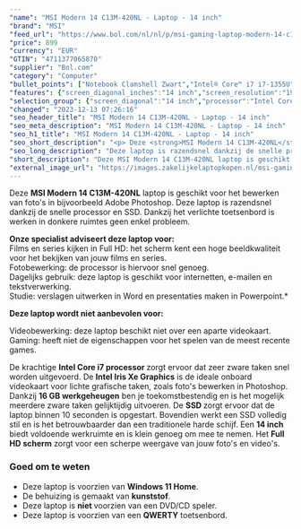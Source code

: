 ```yaml
---
"name": "MSI Modern 14 C13M-420NL - Laptop - 14 inch"
"brand": "MSI"
"feed_url": "https://www.bol.com/nl/nl/p/msi-gaming-laptop-modern-14-c13m-420nl/9300000142418939"
"price": 899
"currency": "EUR"
"GTIN": "4711377065870"
"supplier": "Bol.com"
"category": "Computer"
"bullet_points": ["Notebook Clamshell Zwart","Intel® Core™ i7 i7-1355U","35,6 cm (14\") Full HD 1920 x 1080 Pixels","16 GB DDR4-SDRAM 3200 MHz","512 GB SSD","Intel Iris Xe Graphics","Wi-Fi 6 (802.11ax) Bluetooth 5.2","53,8 Wh 65 W","Windows 11"]
"features": {"screen_diagonal_inches":"14 inch","screen_resolution":"1920 x 1080 Pixels","processor_family":"Intel® Core™ i7","memory_size":"16 GB","memory_type":"DDR4-SDRAM","total_storage_space":"512 GB","operating_system":"Windows 11","battery_capacity":"53,8 Wh","width":"319,9 mm","depth":"223 mm","height":"19,4 mm","weight":"1,4 kg","graphics_card":"Intel Iris Xe Graphics"}
"selection_group": {"screen_diagonal":"14 inch","processor":"Intel Core i7","changed_price_past_3_days":false,"product_family":"Modern"}
"changed": "2023-12-13 07:26:16"
"seo_header_title": "MSI Modern 14 C13M-420NL - Laptop - 14 inch"
"seo_meta_description": "MSI Modern 14 C13M-420NL - Laptop - 14 inch"
"seo_h1_title": "MSI Modern 14 C13M-420NL - Laptop - 14 inch"
"seo_short_description": "<p> Deze <strong>MSI Modern 14 C13M-420NL</strong> laptop is geschikt voor het bewerken van foto's in bijvoorbeeld Adobe Photoshop."
"seo_long_description": "Deze laptop is razendsnel dankzij de snelle processor en SSD. Dankzij het verlichte toetsenbord is werken in donkere ruimtes geen enkel probleem.  </p> <p> <strong>Onze specialist adviseert deze laptop voor:</strong><br /> Films en series kijken in Full HD: het scherm kent een hoge beeldkwaliteit voor het bekijken van jouw films en series. <br /> Fotobewerking: de processor is hiervoor snel genoeg. <br /> Dagelijks gebruik: deze laptop is geschikt voor internetten, e-mailen en tekstverwerking. <br /> Studie: verslagen uitwerken in Word en presentaties maken in Powerpoint. * </p> <p> <strong>Deze laptop wordt niet aanbevolen voor:</strong> </p> <p> Videobewerking: deze laptop beschikt niet over een aparte videokaart. <br /> Gaming: heeft niet de eigenschappen voor het spelen van de meest recente games.  </p> <p> De krachtige <strong>Intel Core i7 processor </strong>zorgt ervoor dat zeer zware taken snel worden uitgevoerd. De <strong>Intel Iris Xe Graphics</strong> is de ideale onboard videokaart voor lichte grafische taken, zoals foto's bewerken in Photoshop. Dankzij <strong>16 GB werkgeheugen</strong> ben je toekomstbestendig en is het mogelijk meerdere zware taken gelijktijdig uitvoeren. De <strong>SSD </strong>zorgt ervoor dat de laptop binnen 10 seconden is opgestart. Bovendien werkt een SSD volledig stil en is het betrouwbaarder dan een traditionele harde schijf. Een <strong>14 inch</strong> biedt voldoende werkruimte en is klein genoeg om mee te nemen. Het <strong>Full HD scherm</strong> zorgt voor een scherpe weergave van jouw foto's en video's.  </p> <p> </p> <h3> Goed om te weten</h3> <p> </p> <ul> <li>Deze laptop is voorzien van <strong>Windows 11 Home</strong>. </li> <li>De behuizing is gemaakt van <strong>kunststof</strong>. </li> <li>Deze laptop is <strong>niet </strong>voorzien van een DVD/CD speler. </li> <li>Deze laptop is voorzien van een <strong>QWERTY</strong> toetsenbord. </li> </ul>"
"short_description": "Deze MSI Modern 14 C13M-420NL laptop is geschikt voor het bewerken van foto's in bijvoorbeeld Adobe Photoshop. Deze laptop is razendsnel dankzij de snelle processor en SSD. Dankzij het verlichte toetsenbord is werken in donkere ruimtes geen enkel probleem. Onze specialist adviseert deze laptop voor: Films en series kijken in Full HD: het scherm kent een hoge beeldkwaliteit voor het bekijken van jouw films en series. Fotobewerking: de processor is hiervoor snel genoeg. Dagelijks gebruik: deze laptop is geschikt voor internetten, e-mailen en tekstverwerking. Studie: verslagen uitwerken in Word en presentaties maken in Powerpoint.* Deze laptop wordt niet aanbevolen voor: Videobewerking: deze laptop beschikt niet over een aparte videokaart. Gaming: heeft niet de eigenschappen voor het spelen van de meest recente games. De krachtige Intel Core i7 processor zorgt ervoor dat zeer zware taken snel worden uitgevoerd. De Intel Iris Xe Graphics is de ideale onboard videokaart voor lichte grafische taken, zoals foto's bewerken in Photoshop. Dankzij 16 GB werkgeheugen ben je toekomstbestendig en is het mogelijk meerdere zware taken gelijktijdig uitvoeren. De SSD zorgt ervoor dat de laptop binnen 10 seconden is opgestart. Bovendien werkt een SSD volledig stil en is het betrouwbaarder dan een traditionele harde schijf. Een 14 inch biedt voldoende werkruimte en is klein genoeg om mee te nemen. Het Full HD scherm zorgt voor een scherpe weergave van jouw foto's en video's. Goed om te weten Deze laptop is voorzien van Windows 11 Home. De behuizing is gemaakt van kunststof. Deze laptop is niet voorzien van een DVD/CD speler. Deze laptop is voorzien van een QWERTY toetsenbord."
"external_image_url": "https://images.zakelijkelaptopkopen.nl/msi-gaming-laptop-modern-14-c13m-420nl.webp"
---
```


<p> Deze <strong>MSI Modern 14 C13M-420NL</strong> laptop is geschikt voor het bewerken van foto's in bijvoorbeeld Adobe Photoshop. Deze laptop is razendsnel dankzij de snelle processor en SSD. Dankzij het verlichte toetsenbord is werken in donkere ruimtes geen enkel probleem.  </p> <p> <strong>Onze specialist adviseert deze laptop voor:</strong><br /> Films en series kijken in Full HD: het scherm kent een hoge beeldkwaliteit voor het bekijken van jouw films en series.<br /> Fotobewerking: de processor is hiervoor snel genoeg. <br /> Dagelijks gebruik: deze laptop is geschikt voor internetten, e-mailen en tekstverwerking. <br /> Studie: verslagen uitwerken in Word en presentaties maken in Powerpoint.* </p> <p> <strong>Deze laptop wordt niet aanbevolen voor:</strong> </p> <p>  Videobewerking: deze laptop beschikt niet over een aparte videokaart. <br /> Gaming: heeft niet de eigenschappen voor het spelen van de meest recente games.  </p> <p> De krachtige <strong>Intel Core i7 processor </strong>zorgt ervoor dat zeer zware taken snel worden uitgevoerd. De <strong>Intel Iris Xe Graphics</strong> is de ideale onboard videokaart voor lichte grafische taken, zoals foto's bewerken in Photoshop. Dankzij <strong>16 GB werkgeheugen</strong> ben je toekomstbestendig en is het mogelijk meerdere zware taken gelijktijdig uitvoeren. De <strong>SSD </strong>zorgt ervoor dat de laptop binnen 10 seconden is opgestart. Bovendien werkt een SSD volledig stil en is het betrouwbaarder dan een traditionele harde schijf. Een <strong>14 inch</strong> biedt voldoende werkruimte en is klein genoeg om mee te nemen. Het <strong>Full HD scherm</strong> zorgt voor een scherpe weergave van jouw foto's en video's.  </p> <p>  </p> <h3> Goed om te weten</h3> <p>  </p> <ul> <li>Deze laptop is voorzien van <strong>Windows 11 Home</strong>.</li> <li>De behuizing is gemaakt van <strong>kunststof</strong>.</li> <li>Deze laptop is <strong>niet </strong>voorzien van een DVD/CD speler.</li> <li>Deze laptop is voorzien van een <strong>QWERTY</strong> toetsenbord.</li> </ul>